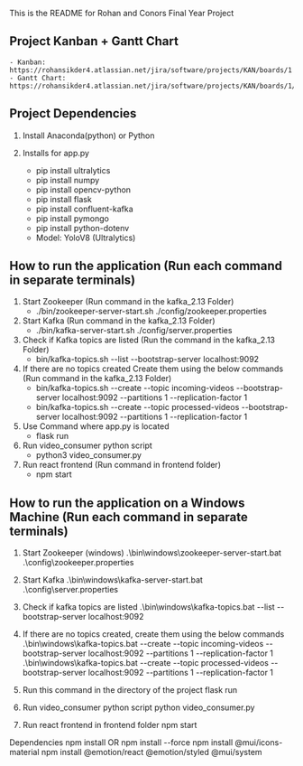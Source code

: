 This is the README for Rohan and Conors Final Year Project

## Project Kanban + Gantt Chart

    - Kanban: https://rohansikder4.atlassian.net/jira/software/projects/KAN/boards/1
    - Gantt Chart: https://rohansikder4.atlassian.net/jira/software/projects/KAN/boards/1/timeline

## Project Dependencies

1. Install Anaconda(python) or Python

2. Installs for app.py
   - pip install ultralytics
   - pip install numpy
   - pip install opencv-python
   - pip install flask
   - pip install confluent-kafka
   - pip install pymongo
   - pip install python-dotenv
   - Model: YoloV8 (Ultralytics)

## How to run the application (Run each command in separate terminals)

1. Start Zookeeper (Run command in the kafka_2.13 Folder)
   - ./bin/zookeeper-server-start.sh ./config/zookeeper.properties
2. Start Kafka (Run command in the kafka_2.13 Folder)
   - ./bin/kafka-server-start.sh ./config/server.properties
3. Check if Kafka topics are listed (Run the command in the kafka_2.13 Folder)
   - bin/kafka-topics.sh --list --bootstrap-server localhost:9092
4. If there are no topics created Create them using the below commands (Run command in the kafka_2.13 Folder)
   - bin/kafka-topics.sh --create --topic incoming-videos --bootstrap-server localhost:9092 --partitions 1 --replication-factor 1
   - bin/kafka-topics.sh --create --topic processed-videos --bootstrap-server localhost:9092 --partitions 1 --replication-factor 1
5. Use Command where app.py is located
   - flask run
6. Run video_consumer python script
   - python3 video_consumer.py
7. Run react frontend (Run command in frontend folder)
   - npm start

## How to run the application on a Windows Machine (Run each command in separate terminals)

1. Start Zookeeper (windows)
   .\bin\windows\zookeeper-server-start.bat .\config\zookeeper.properties

2. Start Kafka
   .\bin\windows\kafka-server-start.bat .\config\server.properties

3. Check if kafka topics are listed
   .\bin\windows\kafka-topics.bat --list --bootstrap-server localhost:9092

4. If there are no topics created, create them using the below commands
   .\bin\windows\kafka-topics.bat --create --topic incoming-videos --bootstrap-server localhost:9092 --partitions 1 --replication-factor 1
   .\bin\windows\kafka-topics.bat --create --topic processed-videos --bootstrap-server localhost:9092 --partitions 1 --replication-factor 1

5. Run this command in the directory of the project
   flask run

6. Run video_consumer python script
   python video_consumer.py

7. Run react frontend in frontend folder
   npm start

Dependencies
npm install OR npm install --force
npm install @mui/icons-material
npm install @emotion/react @emotion/styled @mui/system
